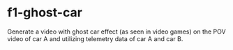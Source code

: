 # f1-ghost-car
Generate a video with ghost car effect (as seen in video games) on the POV video of car A and utilizing telemetry data of car A and car B.
